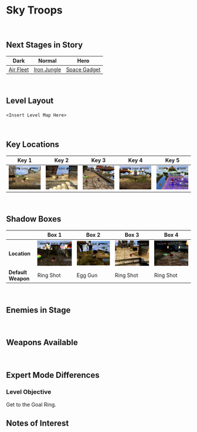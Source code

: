 # Sky Troops

<br />

## Next Stages in Story
|Dark|Normal|Hero|
|--|--|--|
|[Air Fleet](../AirFleet)|[Iron Jungle](../IronJungle)|[Space Gadget](../SpaceGadget)|

<br />

## Level Layout
```
<Insert Level Map Here>
```

<br />

## Key Locations
|Key 1|Key 2|Key 3|Key 4|Key 5|
|--|--|--|--|--|
|[ ![](../img/SkyTroops/SkyTroops-Key1.png) ](../img/SkyTroops/SkyTroops-Key1.png)|[ ![](../img/SkyTroops/SkyTroops-Key2.png) ](../img/SkyTroops/SkyTroops-Key2.png)|[ ![](../img/SkyTroops/SkyTroops-Key3.png) ](../img/SkyTroops/SkyTroops-Key3.png)|[ ![](../img/SkyTroops/SkyTroops-Key4.png) ](../img/SkyTroops/SkyTroops-Key4.png)|[ ![](../img/SkyTroops/SkyTroops-Key5.png) ](../img/SkyTroops/SkyTroops-Key5.png)|

<br />

## Shadow Boxes
| |Box 1|Box 2|Box 3|Box 4|
|-|-|-|-|-|
|__Location__|[ ![](../img/SkyTroops/SkyTroopsShadowBox1.png) ](../img/SkyTroops/SkyTroopsShadowBox1.png)|[ ![](../img/SkyTroops/SkyTroopsShadowBox2.png) ](../img/SkyTroops/SkyTroopsShadowBox2.png)|[ ![](../img/SkyTroops/SkyTroopsShadowBox3.png) ](../img/SkyTroops/SkyTroopsShadowBox3.png)|[ ![](../img/SkyTroops/SkyTroopsShadowBox4.png) ](../img/SkyTroops/SkyTroopsShadowBox4.png)|
|__Default Weapon__|Ring Shot|Egg Gun|Ring Shot|Ring Shot|

<br />

## Enemies in Stage

<br />

## Weapons Available

<br />

## Expert Mode Differences

### Level Objective
Get to the Goal Ring.

## Notes of Interest

<br />